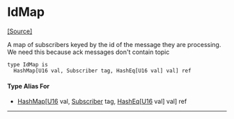 # IdMap
<span class="source-link">[[Source]](src/mqtt/router.md#L-0-18)</span>

A map of subscribers keyed by the id of the message they are processing. We need 
this because ack messages don't contain topic


```pony
type IdMap is
  HashMap[U16 val, Subscriber tag, HashEq[U16 val] val] ref
```

#### Type Alias For

* [HashMap](collections-HashMap.md)\[[U16](builtin-U16.md) val, [Subscriber](mqtt-subscriber-Subscriber.md) tag, [HashEq](collections-HashEq.md)\[[U16](builtin-U16.md) val\] val\] ref

---

